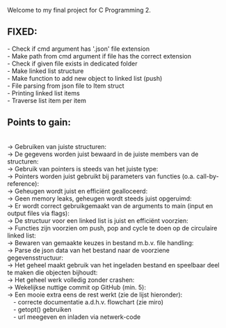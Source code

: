 Welcome to my final project for C Programming 2.


<h2>FIXED: </h2> 
- Check if cmd argument has '.json' file extension <br />
- Make path from cmd argument if file has the correct extension <br />
- Check if given file exists in dedicated folder <br />
- Make linked list structure <br />
- Make function to add new object to linked list (push) <br />
- File parsing from json file to Item struct <br />
- Printing linked list items <br />
- Traverse list item per item <br />


<h2>Points to gain: </h2><br />
-> Gebruiken van juiste structuren: <br />
-> De gegevens worden juist bewaard in de juiste members van de structuren: <br />
-> Gebruik van pointers is steeds van het juiste type: <br />
-> Pointers worden juist gebruikt bij parameters van functies (o.a. call-by-reference): <br />
-> Geheugen wordt juist en efficiënt gealloceerd: <br />
-> Geen memory leaks, geheugen wordt steeds juist opgeruimd: <br />
-> Er wordt correct gebruikgemaakt van de arguments to main (input en output files via flags): <br />
-> De structuur voor een linked list is juist en efficiënt voorzien: <br />
-> Functies zijn voorzien om push, pop and cycle te doen op de circulaire linked list: <br />
-> Bewaren van gemaakte keuzes in bestand m.b.v. file handling: <br />
-> Parse de json data van het bestand naar de voorziene gegevensstructuur: <br />
-> Het geheel maakt gebruik van het ingeladen bestand en speelbaar deel te maken die objecten bijhoudt: <br />
-> Het geheel werk volledig zonder crashen: <br />
-> Wekelijkse nuttige commit op GitHub (min. 5): <br />
-> Een mooie extra eens de rest werkt (zie de lijst hieronder): <br />
    &emsp;- correcte documentatie a.d.h.v. flowchart (zie miro) <br />
    &emsp;- getopt() gebruiken <br />
    &emsp;- url meegeven en inladen via netwerk-code <br />